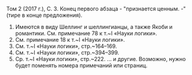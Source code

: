 Том 2 (2017 г.), С. 3. Конец первого абзаца - "признается ценным. -" (тире в конце предложения).

1) Имеются в виду Шеллинг и шеллингианцы, а также Якоби и романтики. См. примечание 78 к т.~I «Науки логики».
2) См. примечание 18 к т.~I «Науки логики».
3) См. т.~I «Науки логики», стр.~164–169.
4) См. т.~I «Науки логики», стр.~394–399.
5) Ср. т.~I «Науки логики», стр.~222.
... и другие.
Возможно, нужно будет поменять номера примечаний или страниц.
